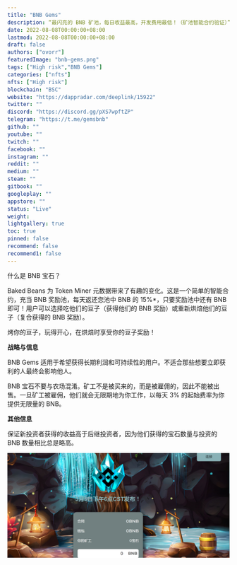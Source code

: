```yaml
---
title: "BNB Gems"
description: “最闪亮的 BNB 矿池，每日收益最高，开发费用最低！（矿池智能合约验证）”
date: 2022-08-08T00:00:00+08:00
lastmod: 2022-08-08T00:00:00+08:00
draft: false
authors: ["ovorr"]
featuredImage: "bnb-gems.png"
tags: ["High risk","BNB Gems"]
categories: ["nfts"]
nfts: ["High risk"]
blockchain: "BSC"
website: "https://dappradar.com/deeplink/15922"
twitter: ""
discord: "https://discord.gg/pXS7wpftZP"
telegram: "https://t.me/gemsbnb"
github: ""
youtube: ""
twitch: ""
facebook: ""
instagram: ""
reddit: ""
medium: ""
steam: ""
gitbook: ""
googleplay: ""
appstore: ""
status: "Live"
weight: 
lightgallery: true
toc: true
pinned: false
recommend: false
recommend1: false
---
```



<p>什么是&nbsp;BNB 宝石？</p>
<p>Baked Beans 为 Token Miner 元数据带来了有趣的变化。这是一个简单的智能合约，充当 BNB 奖励池，每天返还您池中 BNB 的 15%*，只要奖励池中还有 BNB 即可！用户可以选择吃他们的豆子（获得他们的 BNB 奖励）或重新烘焙他们的豆子（复合获得的 BNB 奖励）。</p>
<p>烤你的豆子，玩得开心，在烘焙时享受你的豆子奖励！</p>
<p><strong>战略与信息</strong></p>
<p>BNB Gems 适用于希望获得长期利润和可持续性的用户。不适合那些想要立即获利的人最终会影响他人。</p>
<p>BNB 宝石不要与农场混淆。矿工不是被买来的，而是被雇佣的，因此不能被出售。一旦矿工被雇佣，他们就会无限期地为你工作，以每天 3% 的起始费率为你提供无限量的 BNB。</p>
<p><strong>其他信息</strong></p>
<p>保证新投资者获得的收益高于后继投资者，因为他们获得的宝石数量与投资的 BNB 数量相比总是略高。&nbsp;</p>



![a](a.png)